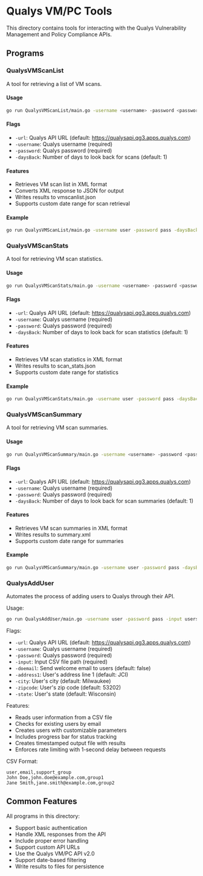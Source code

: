 # Qualys VM/PC Tools

This directory contains tools for interacting with the Qualys Vulnerability Management and Policy Compliance APIs.

## Programs

### QualysVMScanList

A tool for retrieving a list of VM scans.

#### Usage
```bash
go run QualysVMScanList/main.go -username <username> -password <password>
```

#### Flags
- `-url`: Qualys API URL (default: https://qualysapi.qg3.apps.qualys.com)
- `-username`: Qualys username (required)
- `-password`: Qualys password (required)
- `-daysBack`: Number of days to look back for scans (default: 1)

#### Features
- Retrieves VM scan list in XML format
- Converts XML response to JSON for output
- Writes results to vmscanlist.json
- Supports custom date range for scan retrieval

#### Example
```bash
go run QualysVMScanList/main.go -username user -password pass -daysBack 7
```

### QualysVMScanStats

A tool for retrieving VM scan statistics.

#### Usage
```bash
go run QualysVMScanStats/main.go -username <username> -password <password>
```

#### Flags
- `-url`: Qualys API URL (default: https://qualysapi.qg3.apps.qualys.com)
- `-username`: Qualys username (required)
- `-password`: Qualys password (required)
- `-daysBack`: Number of days to look back for scan statistics (default: 1)

#### Features
- Retrieves VM scan statistics in XML format
- Writes results to scan_stats.json
- Supports custom date range for statistics

#### Example
```bash
go run QualysVMScanStats/main.go -username user -password pass -daysBack 30
```

### QualysVMScanSummary

A tool for retrieving VM scan summaries.

#### Usage
```bash
go run QualysVMScanSummary/main.go -username <username> -password <password>
```

#### Flags
- `-url`: Qualys API URL (default: https://qualysapi.qg3.apps.qualys.com)
- `-username`: Qualys username (required)
- `-password`: Qualys password (required)
- `-daysBack`: Number of days to look back for scan summaries (default: 1)

#### Features
- Retrieves VM scan summaries in XML format
- Writes results to summary.xml
- Supports custom date range for summaries

#### Example
```bash
go run QualysVMScanSummary/main.go -username user -password pass -daysBack 14
```

### QualysAddUser
Automates the process of adding users to Qualys through their API.

Usage:
```bash
go run QualysAddUser/main.go -username user -password pass -input users.csv
```

Flags:
- `-url`: Qualys API URL (default: https://qualysapi.qg3.apps.qualys.com)
- `-username`: Qualys username (required)
- `-password`: Qualys password (required)
- `-input`: Input CSV file path (required)
- `-doemail`: Send welcome email to users (default: false)
- `-address1`: User's address line 1 (default: JCI)
- `-city`: User's city (default: Milwaukee)
- `-zipcode`: User's zip code (default: 53202)
- `-state`: User's state (default: Wisconsin)

Features:
- Reads user information from a CSV file
- Checks for existing users by email
- Creates users with customizable parameters
- Includes progress bar for status tracking
- Creates timestamped output file with results
- Enforces rate limiting with 1-second delay between requests

CSV Format:
```csv
user,email,support_group
John Doe,john.doe@example.com,group1
Jane Smith,jane.smith@example.com,group2
```

## Common Features

All programs in this directory:
- Support basic authentication
- Handle XML responses from the API
- Include proper error handling
- Support custom API URLs
- Use the Qualys VM/PC API v2.0
- Support date-based filtering
- Write results to files for persistence 